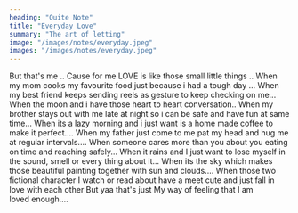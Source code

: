 ```yaml
---
heading: "Quite Note"
title: "Everyday Love"
summary: "The art of letting"
image: "/images/notes/everyday.jpeg"
images: "/images/notes/everyday.jpeg"
---
```


But that's me ..
Cause for me LOVE is like those small little things ..
When my mom cooks my favourite food just because i had a tough day ...
When my best friend keeps sending reels as gesture to keep checking on me...
When the moon and i have those heart to heart conversation..
When my brother stays out with me late at night so i can be safe and have fun at same time...
When its a lazy morning and i just want is a home made coffee to make it perfect....
When my father just come to me pat my head and hug me at regular intervals....
When someone cares more than you about you eating on time and reaching safely...
When it rains and I just want to lose myself in the sound, smell or every thing about it...
When its the sky which makes those beautiful painting together with sun and clouds....
When those two fictional character I watch or read about have a meet cute and just fall in love with each other
But yaa that's just My way of feeling that I am loved enough....